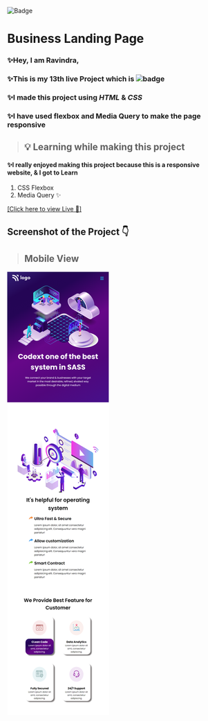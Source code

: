 ![Badge](https://img.shields.io/badge/Project--13-Home--Page-Orange)
# Business Landing Page 

### ✨Hey, I am **Ravindra**, 
### ✨This is  my 13th live Project which is ![badge](https://img.shields.io/badge/Mobile---Responsive--Page-Red)
### ✨I made this project using *HTML* & *CSS* 
### ✨I have used flexbox and Media Query to make the page responsive


>##  💡 Learning while making this project

#### ✨I really enjoyed making this project because this is a responsive website, & I got to Learn
1. CSS Flexbox
2. Media Query  ✨

[[Click here to view Live 🚀]](https://rp-project-13.netlify.app/ "Law Home Page")

## Screenshot of the Project 👇

>## Mobile View
![](./assets/rp-project-13.netlify.app_.png)